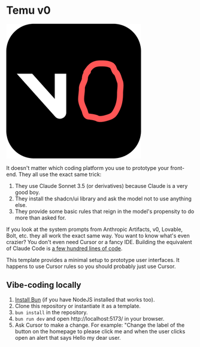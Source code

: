 # Temu v0

![Temu v0](./assets/icon.png)

It doesn't matter which coding platform you use to prototype your front-end.
They all use the exact same trick:

1. They use Claude Sonnet 3.5 (or derivatives) because Claude is a very good boy.
2. They install the shadcn/ui library and ask the model not to use anything else.
3. They provide some basic rules that reign in the model's propensity to do more than asked for.

If you look at the system prompts from Anthropic Artifacts, v0, Lovable, Bolt,
etc. they all work the exact same way. You want to know what's even crazier? You
don't even need Cursor or a fancy IDE. Building the equivalent of Claude Code is
[a few hundred lines of code](https://ampcode.com/how-to-build-an-agent).

This template provides a minimal setup to prototype user interfaces. It happens
to use Cursor rules so you should probably just use Cursor.

## Vibe-coding locally

1. [Install Bun](https://bun.sh/) (if you have NodeJS installed that works too).
2. Clone this repository or instantiate it as a template.
3. `bun install` in the repository.
4. `bun run dev` and open http://localhost:5173/ in your browser.
5. Ask Cursor to make a change. For example: "Change the label of the button on the homepage to please click me and when the user clicks open an alert that says Hello my dear user.

